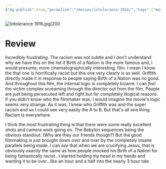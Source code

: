 ```yaml
---
{"dg-publish":true,"permalink":"/movies/intolerance-1916/","tags":["movies"],"created":"2024-01-25","updated":"2025-03-13"}
---
```



![Intolerance 1916.jpg|200](/img/user/_sys/Attachments/Intolerance%201916.jpg)

# Review

Incredibly frustrating. The racism was not subtle and I don't understand why we have this on the list if Birth of a Nation is the more famous and, I would presume, more cinematographically interesting, film. I mean I know the that one is horrifically racist but this one very clearly is as well. Griffith directly made it in response to people saying Birth of a Nation was no good. And throughout this film, the internal logic is completely bizarre. I can *feel* the victim complex screaming through the director out from the film. People are just being persecuted left and right but for completely illogical reasons. If you didn't know who the filmmaker was, I would imagine the movie's logic seems very strange. As it was, I knew who Griffith was and the super racism and so I could see very easily the A to B. But that's all one thing. Racism is everywhere.

I think the most frustrating thing is that there were some really excellent shots and camera work going on. The Babylon sequences being the obvious standout. (Why are they our friends though?) But the good filmmaking is just brought down over and over by the completely insane parallels being made. I can *see* that when we are crucifying Jesus, that is obviously *exactly* the same as how people mocked his Birth of a Nation for being fantastically racist...I started holding my head in my hands and wanting it to be over...like an hour and a half into the nearly 3 hour tale.
